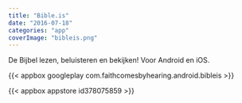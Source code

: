 ```yaml
---
title: "Bible.is"
date: "2016-07-18"
categories: "app"
coverImage: "bibleis.png"
---
```


De Bijbel lezen, beluisteren en bekijken! Voor Android en iOS.

<!--more-->

{{< appbox googleplay com.faithcomesbyhearing.android.bibleis >}}

{{< appbox appstore id378075859 >}}
